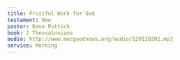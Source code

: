 ```yaml
---
title: Fruitful Work for God
testament: New
pastor: Dave Puttick
book: 2 Thessalonians
audio: http://www.mecgoodnews.org/audio/120120201.mp3
service: Morning
---
```

